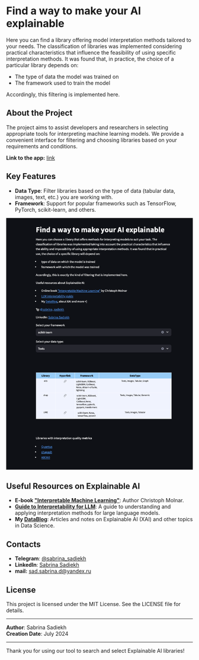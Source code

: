 # Find a way to make your AI explainable

Here you can find a library offering model interpretation methods tailored to your needs. The classification of libraries was implemented considering practical characteristics that influence the feasibility of using specific interpretation methods. It was found that, in practice, the choice of a particular library depends on:

- The type of data the model was trained on
- The framework used to train the model

Accordingly, this filtering is implemented here.

## About the Project

The project aims to assist developers and researchers in selecting appropriate tools for interpreting machine learning models. We provide a convenient interface for filtering and choosing libraries based on your requirements and conditions.

**Link to the app:** [link](https://xai-table.streamlit.app/english_page)

## Key Features

- **Data Type**: Filter libraries based on the type of data (tabular data, images, text, etc.) you are working with.
- **Framework**: Support for popular frameworks such as TensorFlow, PyTorch, scikit-learn, and others.

![img](./images/preview.png)

## Useful Resources on Explainable AI

- **E-book ["Interpretable Machine Learning"](https://christophm.github.io/interpretable-ml-book/)**: Author Christoph Molnar.
- **[Guide to Interpretability for LLM](https://github.com/JShollaj/awesome-llm-interpretability)**: A guide to understanding and applying interpretation methods for large language models.
- **My [DataBlog](https://t.me/jdata_blog)**: Articles and notes on Explainable AI (XAI) and other topics in Data Science.

## Contacts

- **Telegram**: [@sabrina_sadiekh](https://t.me/sabrina_sadiekh)
- **LinkedIn**: [Sabrina Sadiekh](https://www.linkedin.com/in/sabrina-sadiekh)
- **mail:** sad.sabrina.d@yandex.ru

## License

This project is licensed under the MIT License. See the LICENSE file for details.

---

**Author**: Sabrina Sadiekh  
**Creation Date**: July 2024

---

Thank you for using our tool to search and select Explainable AI libraries!